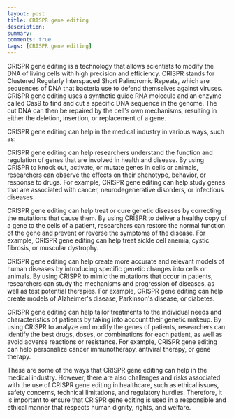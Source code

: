 ```yaml
---
layout: post
title: CRISPR gene editing
description:
summary:
comments: true
tags: [CRISPR gene editing]
---
```



CRISPR gene editing is a technology that allows scientists to modify the DNA of living cells with high precision and efficiency. CRISPR stands for Clustered Regularly Interspaced Short Palindromic Repeats, which are sequences of DNA that bacteria use to defend themselves against viruses. CRISPR gene editing uses a synthetic guide RNA molecule and an enzyme called Cas9 to find and cut a specific DNA sequence in the genome. The cut DNA can then be repaired by the cell's own mechanisms, resulting in either the deletion, insertion, or replacement of a gene.

CRISPR gene editing can help in the medical industry in various ways, such as:

CRISPR gene editing can help researchers understand the function and regulation of genes that are involved in health and disease. By using CRISPR to knock out, activate, or mutate genes in cells or animals, researchers can observe the effects on their phenotype, behavior, or response to drugs. For example, CRISPR gene editing can help study genes that are associated with cancer, neurodegenerative disorders, or infectious diseases.

CRISPR gene editing can help treat or cure genetic diseases by correcting the mutations that cause them. By using CRISPR to deliver a healthy copy of a gene to the cells of a patient, researchers can restore the normal function of the gene and prevent or reverse the symptoms of the disease. For example, CRISPR gene editing can help treat sickle cell anemia, cystic fibrosis, or muscular dystrophy.

CRISPR gene editing can help create more accurate and relevant models of human diseases by introducing specific genetic changes into cells or animals. By using CRISPR to mimic the mutations that occur in patients, researchers can study the mechanisms and progression of diseases, as well as test potential therapies. For example, CRISPR gene editing can help create models of Alzheimer's disease, Parkinson's disease, or diabetes.

CRISPR gene editing can help tailor treatments to the individual needs and characteristics of patients by taking into account their genetic makeup. By using CRISPR to analyze and modify the genes of patients, researchers can identify the best drugs, doses, or combinations for each patient, as well as avoid adverse reactions or resistance. For example, CRISPR gene editing can help personalize cancer immunotherapy, antiviral therapy, or gene therapy.

These are some of the ways that CRISPR gene editing can help in the medical industry. However, there are also challenges and risks associated with the use of CRISPR gene editing in healthcare, such as ethical issues, safety concerns, technical limitations, and regulatory hurdles. Therefore, it is important to ensure that CRISPR gene editing is used in a responsible and ethical manner that respects human dignity, rights, and welfare.
